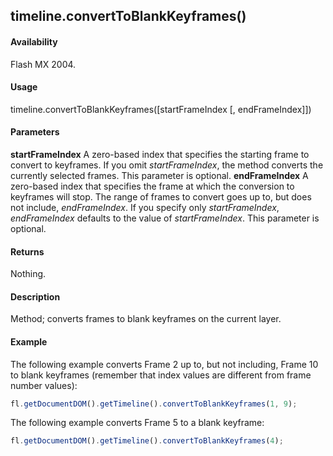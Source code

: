 ## timeline.convertToBlankKeyframes()

#### Availability

Flash MX 2004.

#### Usage

timeline.convertToBlankKeyframes([startFrameIndex [, endFrameIndex]])

#### Parameters

**startFrameIndex** A zero-based index that specifies the starting frame to convert to keyframes. If you omit
*startFrameIndex*, the method converts the currently selected frames. This parameter is optional.
**endFrameIndex** A zero-based index that specifies the frame at which the conversion to keyframes will stop. The range of frames to convert goes up to, but does not include, *endFrameIndex*. If you specify only *startFrameIndex*, *endFrameIndex* defaults to the value of *startFrameIndex*. This parameter is optional.

#### Returns

Nothing.

#### Description

Method; converts frames to blank keyframes on the current layer.

#### Example

The following example converts Frame 2 up to, but not including, Frame 10 to blank keyframes (remember that index values are different from frame number values):
```javascript
fl.getDocumentDOM().getTimeline().convertToBlankKeyframes(1, 9);
```
The following example converts Frame 5 to a blank keyframe:
```javascript
fl.getDocumentDOM().getTimeline().convertToBlankKeyframes(4);
```
